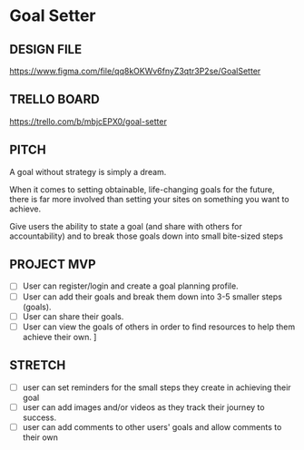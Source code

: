 # Goal Setter

## DESIGN FILE
https://www.figma.com/file/qq8kOKWv6fnyZ3qtr3P2se/GoalSetter

## TRELLO BOARD
https://trello.com/b/mbjcEPX0/goal-setter

## PITCH
A goal without strategy is simply a dream. 

When it comes to setting obtainable, life-changing goals for the future, there is far more involved than setting your sites on something you want to achieve. 

Give users the ability to state a goal (and share with others for accountability) and to break those goals down into small bite-sized steps

## PROJECT MVP
- [ ] User can register/login and create a goal planning profile. 
- [ ] User can add their goals and break them down into 3-5 smaller steps (goals). 
- [ ] User can share their goals.
- [ ] User can view the goals of others in order to find resources to help them achieve their own. ]

## STRETCH
- [ ] user can set reminders for the small steps they create in achieving their goal
- [ ] user can add images and/or videos as they track their journey to success.
- [ ] user can add comments to other users' goals and allow comments to their own
